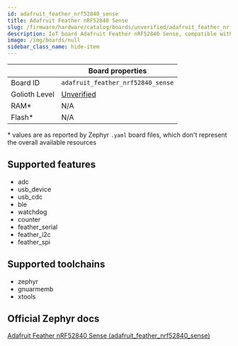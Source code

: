 ```yaml
---
id: adafruit_feather_nrf52840_sense
title: Adafruit Feather nRF52840 Sense
slug: /firmware/hardware/catalog/boards/unverified/adafruit_feather_nrf52840_sense
description: IoT board Adafruit Feather nRF52840 Sense, compatible with Golioth at unverified level.
image: /img/boards/null
sidebar_class_name: hide-item
---
```


[//]: # (This is an auto-generated file, do not edit! Changes to it will be lost upon re-generation)



|                | Board properties     |
| -------------  | -------------------- |
| Board ID       | `adafruit_feather_nrf52840_sense` |
| Golioth Level  | [Unverified](/firmware/hardware#unverified-boards) |
| RAM*           | N/A |
| Flash*         | N/A |

\* values are as reported by Zephyr `.yaml` board files, which don't represent the overall available resources



## Supported features

* adc
* usb_device
* usb_cdc
* ble
* watchdog
* counter
* feather_serial
* feather_i2c
* feather_spi

## Supported toolchains

* zephyr
* gnuarmemb
* xtools

## Official Zephyr docs

[Adafruit Feather nRF52840 Sense (adafruit_feather_nrf52840_sense)](https://docs.zephyrproject.org/latest/boards/adafruit/feather_nrf52840/doc/index.html)
